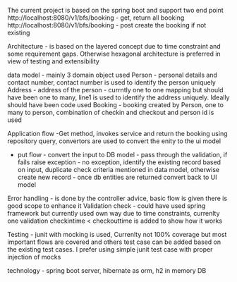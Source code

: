 The current project is based on the spring boot and support two end point
http://localhost:8080/v1/bfs/booking - get, return all booking
http://localhost:8080/v1/bfs/booking - post create the booking if not existing

Architecture - is based on the layered concept due to time constraint and some requirement gaps. Otherwise hexagonal architecture is preferred in view of testing and extensibility

data model - mainly 3 domain object used
Person - personal details and contact number, contact number is used to identify the person uniquely
Address - address of the person - currntly one to one mapping but should have been one to many, line1 is used to identify the address uniquely. Ideally should have been code used
Booking - booking created by Person, one to many to person, combination of checkin and checkout and person id is used


Application flow
 -Get method, invokes service and return the booking using repository query, convertors are used to convert the enity to the ui model
 - put flow - convert the input to DB model
            - pass through the validation, if fails raise exception
            - no exception, identify the existing record based on input, duplicate check criteria mentioned in data model, otherwise create new record 
            - once db entities are returned convert back to UI model 

Error handling - is done by the controller advice, basic flow is given there is good scope to enhance it
Validation check - could have used spring framework but currently used own way due to time constraints, currenlty one validation checkintime < checkouttime is added to show how it works

Testing - junit with mocking is used, Currenlty not 100% coverage but most important flows are covered and others test case can be added based on the existing test cases. I prefer using simple junit test case with proper injection of mocks

technology - spring boot server, hibernate as orm, h2 in memory DB

